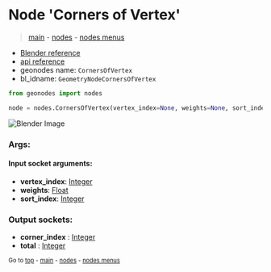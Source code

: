 # Node 'Corners of Vertex'

> [main](../structure.md) - [nodes](nodes.md) - [nodes menus](nodes_menus.md)

- [Blender reference](https://docs.blender.org/manual/en/latest/modeling/geometry_nodes/mesh_topology/corners_of_vertex.html)
- [api reference](https://docs.blender.org/api/current/bpy.types.GeometryNodeCornersOfVertex.html)
- geonodes name: `CornersOfVertex`
- bl_idname: `GeometryNodeCornersOfVertex`

```python
from geonodes import nodes

node = nodes.CornersOfVertex(vertex_index=None, weights=None, sort_index=None)
```

![Blender Image](https://docs.blender.org/manual/en/latest/_images/node-types_GeometryNodeCornersOfVertex.webp)

### Args:

#### Input socket arguments:

- **vertex_index**: [Integer](Integer.md)
- **weights**: [Float](Float.md)
- **sort_index**: [Integer](Integer.md)

### Output sockets:

- **corner_index** : [Integer](Integer.md)
- **total** : [Integer](Integer.md)


<sub>Go to [top](#node-Corners-of-Vertex) - [main](../structure.md) - [nodes](nodes.md) - [nodes menus](nodes_menus.md)</sub>


